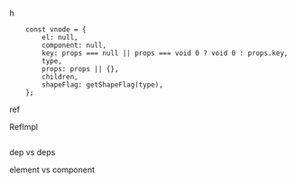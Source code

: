 h

```
    const vnode = {
        el: null,
        component: null,
        key: props === null || props === void 0 ? void 0 : props.key,
        type,
        props: props || {},
        children,
        shapeFlag: getShapeFlag(type),
    };
```

ref



RefImpl

```

```



dep vs deps



element vs component
